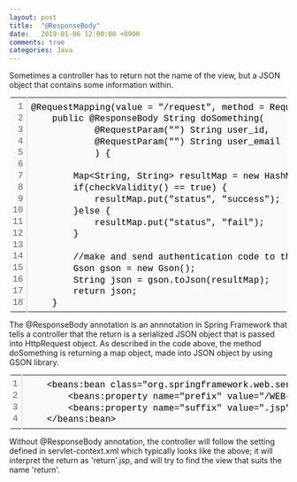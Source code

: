 ```yaml
---
layout: post
title:  "@ResponseBody"
date:   2019-01-06 12:00:00 +0900
comments: true
categories: Java
---
```


Sometimes a controller has to return not the name of the view, but a JSON object that contains some information within. 


<div class="colorscripter-code" style="color:#010101; font-family:Consolas, 'Liberation Mono', Menlo, Courier, monospace !important; position:relative !important; overflow:auto"><table class="colorscripter-code-table" style="margin:0; padding:0; border:none; background-color:#fafafa; border-radius:4px;" cellspacing="0" cellpadding="0"><tr><td style="padding:6px; border-right:2px solid #e5e5e5"><div style="margin:0; padding:0; word-break:normal; text-align:right; color:#666; font-family:Consolas, 'Liberation Mono', Menlo, Courier, monospace !important; line-height:130%"><div style="line-height:130%">1</div><div style="line-height:130%">2</div><div style="line-height:130%">3</div><div style="line-height:130%">4</div><div style="line-height:130%">5</div><div style="line-height:130%">6</div><div style="line-height:130%">7</div><div style="line-height:130%">8</div><div style="line-height:130%">9</div><div style="line-height:130%">10</div><div style="line-height:130%">11</div><div style="line-height:130%">12</div><div style="line-height:130%">13</div><div style="line-height:130%">14</div><div style="line-height:130%">15</div><div style="line-height:130%">16</div><div style="line-height:130%">17</div><div style="line-height:130%">18</div></div></td><td style="padding:6px 0"><div style="margin:0; padding:0; color:#010101; font-family:Consolas, 'Liberation Mono', Menlo, Courier, monospace !important; line-height:130%"><div style="padding:0 6px; white-space:pre; line-height:130%">@RequestMapping(value&nbsp;=&nbsp;"/request",&nbsp;method&nbsp;=&nbsp;RequestMethod.POST)</div><div style="padding:0 6px; white-space:pre; line-height:130%">&nbsp;&nbsp;&nbsp;&nbsp;public&nbsp;@ResponseBody&nbsp;String&nbsp;doSomething(</div><div style="padding:0 6px; white-space:pre; line-height:130%">&nbsp;&nbsp;&nbsp;&nbsp;&nbsp;&nbsp;&nbsp;&nbsp;&nbsp;&nbsp;&nbsp;&nbsp;@RequestParam("")&nbsp;String&nbsp;user_id,</div><div style="padding:0 6px; white-space:pre; line-height:130%">&nbsp;&nbsp;&nbsp;&nbsp;&nbsp;&nbsp;&nbsp;&nbsp;&nbsp;&nbsp;&nbsp;&nbsp;@RequestParam("")&nbsp;String&nbsp;user_email</div><div style="padding:0 6px; white-space:pre; line-height:130%">&nbsp;&nbsp;&nbsp;&nbsp;&nbsp;&nbsp;&nbsp;&nbsp;&nbsp;&nbsp;&nbsp;&nbsp;)&nbsp;{</div><div style="padding:0 6px; white-space:pre; line-height:130%">&nbsp;&nbsp;&nbsp;&nbsp;&nbsp;&nbsp;&nbsp;&nbsp;</div><div style="padding:0 6px; white-space:pre; line-height:130%">&nbsp;&nbsp;&nbsp;&nbsp;&nbsp;&nbsp;&nbsp;&nbsp;Map&lt;String,&nbsp;String&gt;&nbsp;resultMap&nbsp;=&nbsp;new&nbsp;HashMap&lt;String,&nbsp;String&gt;();</div><div style="padding:0 6px; white-space:pre; line-height:130%">&nbsp;&nbsp;&nbsp;&nbsp;&nbsp;&nbsp;&nbsp;&nbsp;if(checkValidity()&nbsp;==&nbsp;true)&nbsp;{</div><div style="padding:0 6px; white-space:pre; line-height:130%">&nbsp;&nbsp;&nbsp;&nbsp;&nbsp;&nbsp;&nbsp;&nbsp;&nbsp;&nbsp;&nbsp;&nbsp;resultMap.put("status",&nbsp;"success");</div><div style="padding:0 6px; white-space:pre; line-height:130%">&nbsp;&nbsp;&nbsp;&nbsp;&nbsp;&nbsp;&nbsp;&nbsp;}else&nbsp;{</div><div style="padding:0 6px; white-space:pre; line-height:130%">&nbsp;&nbsp;&nbsp;&nbsp;&nbsp;&nbsp;&nbsp;&nbsp;&nbsp;&nbsp;&nbsp;&nbsp;resultMap.put("status",&nbsp;"fail");</div><div style="padding:0 6px; white-space:pre; line-height:130%">&nbsp;&nbsp;&nbsp;&nbsp;&nbsp;&nbsp;&nbsp;&nbsp;}</div><div style="padding:0 6px; white-space:pre; line-height:130%">&nbsp;&nbsp;&nbsp;&nbsp;&nbsp;&nbsp;&nbsp;&nbsp;</div><div style="padding:0 6px; white-space:pre; line-height:130%">&nbsp;&nbsp;&nbsp;&nbsp;&nbsp;&nbsp;&nbsp;&nbsp;//make&nbsp;and&nbsp;send&nbsp;authentication&nbsp;code&nbsp;to&nbsp;the&nbsp;user</div><div style="padding:0 6px; white-space:pre; line-height:130%">&nbsp;&nbsp;&nbsp;&nbsp;&nbsp;&nbsp;&nbsp;&nbsp;Gson&nbsp;gson&nbsp;=&nbsp;new&nbsp;Gson();</div><div style="padding:0 6px; white-space:pre; line-height:130%">&nbsp;&nbsp;&nbsp;&nbsp;&nbsp;&nbsp;&nbsp;&nbsp;String&nbsp;json&nbsp;=&nbsp;gson.toJson(resultMap);</div><div style="padding:0 6px; white-space:pre; line-height:130%">&nbsp;&nbsp;&nbsp;&nbsp;&nbsp;&nbsp;&nbsp;&nbsp;return&nbsp;json;</div><div style="padding:0 6px; white-space:pre; line-height:130%">&nbsp;&nbsp;&nbsp;&nbsp;}</div></div><div style="text-align:right; margin-top:-13px; margin-right:5px; font-size:9px; font-style:italic"><a href="http://colorscripter.com/info#e" target="_blank" style="color:#e5e5e5; text-decoration:none">Colored by Color Scripter</a></div></td><td style="vertical-align:bottom; padding:0 2px 4px 0"><a href="http://colorscripter.com/info#e" target="_blank" style="text-decoration:none; color:white"><span style="font-size:9px; word-break:normal; background-color:#e5e5e5; color:white; border-radius:10px; padding:1px">cs</span></a></td></tr></table></div>


The @ResponseBody annotation is an annnotation in Spring Framework that tells a controller that the return is a serialized JSON object that is passed into HttpRequest object. As described in the code above, the method doSomething is returning a map object, made into JSON object by using GSON library. 

<div class="colorscripter-code" style="color:#010101; font-family:Consolas, 'Liberation Mono', Menlo, Courier, monospace !important; position:relative !important; overflow:auto"><table class="colorscripter-code-table" style="margin:0; padding:0; border:none; background-color:#fafafa; border-radius:4px;" cellspacing="0" cellpadding="0"><tr><td style="padding:6px; border-right:2px solid #e5e5e5"><div style="margin:0; padding:0; word-break:normal; text-align:right; color:#666; font-family:Consolas, 'Liberation Mono', Menlo, Courier, monospace !important; line-height:130%"><div style="line-height:130%">1</div><div style="line-height:130%">2</div><div style="line-height:130%">3</div><div style="line-height:130%">4</div></div></td><td style="padding:6px 0"><div style="margin:0; padding:0; color:#010101; font-family:Consolas, 'Liberation Mono', Menlo, Courier, monospace !important; line-height:130%"><div style="padding:0 6px; white-space:pre; line-height:130%">&nbsp;&nbsp;&nbsp;&nbsp;&lt;beans:bean&nbsp;class="org.springframework.web.servlet.view.InternalResourceViewResolver"&gt;</div><div style="padding:0 6px; white-space:pre; line-height:130%">&nbsp;&nbsp;&nbsp;&nbsp;&nbsp;&nbsp;&nbsp;&nbsp;&lt;beans:property&nbsp;name="prefix"&nbsp;value="/WEB-INF/views/"&nbsp;/&gt;</div><div style="padding:0 6px; white-space:pre; line-height:130%">&nbsp;&nbsp;&nbsp;&nbsp;&nbsp;&nbsp;&nbsp;&nbsp;&lt;beans:property&nbsp;name="suffix"&nbsp;value=".jsp"&nbsp;/&gt;</div><div style="padding:0 6px; white-space:pre; line-height:130%">&nbsp;&nbsp;&nbsp;&nbsp;&lt;/beans:bean&gt;</div></div><div style="text-align:right; margin-top:-13px; margin-right:5px; font-size:9px; font-style:italic"><a href="http://colorscripter.com/info#e" target="_blank" style="color:#e5e5e5; text-decoration:none">Colored by Color Scripter</a></div></td><td style="vertical-align:bottom; padding:0 2px 4px 0"><a href="http://colorscripter.com/info#e" target="_blank" style="text-decoration:none; color:white"><span style="font-size:9px; word-break:normal; background-color:#e5e5e5; color:white; border-radius:10px; padding:1px">cs</span></a></td></tr></table></div>

Without @ResponseBody annotation, the controller will follow the setting defined in servlet-context.xml which typically looks like the above; it will interpret the return as 'return'.jsp, and will try to find the view that suits the name 'return'.



[jekyll-docs]: https://jekyllrb.com/docs/home
[jekyll-gh]:   https://github.com/jekyll/jekyll
[jekyll-talk]: https://talk.jekyllrb.com/
